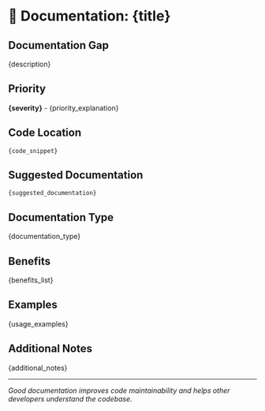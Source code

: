 # 🔵 Documentation: {title}

## Documentation Gap
{description}

## Priority
**{severity}** - {priority_explanation}

## Code Location
```{language}
{code_snippet}
```

## Suggested Documentation
```{language}
{suggested_documentation}
```

## Documentation Type
{documentation_type}

## Benefits
{benefits_list}

## Examples
{usage_examples}

## Additional Notes
{additional_notes}

---
*Good documentation improves code maintainability and helps other developers understand the codebase.*
